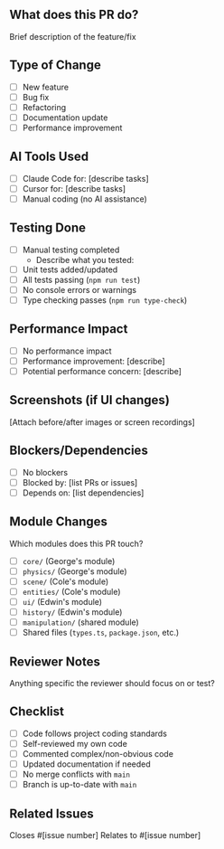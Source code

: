 ## What does this PR do?
Brief description of the feature/fix

## Type of Change
- [ ] New feature
- [ ] Bug fix
- [ ] Refactoring
- [ ] Documentation update
- [ ] Performance improvement

## AI Tools Used
- [ ] Claude Code for: [describe tasks]
- [ ] Cursor for: [describe tasks]
- [ ] Manual coding (no AI assistance)

## Testing Done
- [ ] Manual testing completed
  - Describe what you tested:
- [ ] Unit tests added/updated
- [ ] All tests passing (`npm run test`)
- [ ] No console errors or warnings
- [ ] Type checking passes (`npm run type-check`)

## Performance Impact
- [ ] No performance impact
- [ ] Performance improvement: [describe]
- [ ] Potential performance concern: [describe]

## Screenshots (if UI changes)
[Attach before/after images or screen recordings]

## Blockers/Dependencies
- [ ] No blockers
- [ ] Blocked by: [list PRs or issues]
- [ ] Depends on: [list dependencies]

## Module Changes
Which modules does this PR touch?
- [ ] `core/` (George's module)
- [ ] `physics/` (George's module)
- [ ] `scene/` (Cole's module)
- [ ] `entities/` (Cole's module)
- [ ] `ui/` (Edwin's module)
- [ ] `history/` (Edwin's module)
- [ ] `manipulation/` (shared module)
- [ ] Shared files (`types.ts`, `package.json`, etc.)

## Reviewer Notes
Anything specific the reviewer should focus on or test?

## Checklist
- [ ] Code follows project coding standards
- [ ] Self-reviewed my own code
- [ ] Commented complex/non-obvious code
- [ ] Updated documentation if needed
- [ ] No merge conflicts with `main`
- [ ] Branch is up-to-date with `main`

## Related Issues
Closes #[issue number]
Relates to #[issue number]